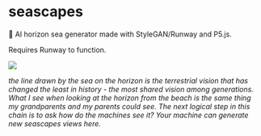 # seascapes
  🌅 AI horizon sea generator made with StyleGAN/Runway and P5.js.

  Requires Runway to function.

  ![](./videos/seascape-gif.gif)
  
  _the line drawn by the sea on the horizon is the terrestrial vision that has changed the least in history - the most shared vision among generations. What I see when looking at the horizon from the beach is the same thing my grandparents and my parents could see. The next logical step in this chain is to ask how do the machines see it? Your machine can generate new seascapes views here._ 
